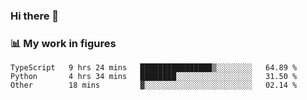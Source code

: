 ### Hi there 👋

### 📊 My work in figures

<!--START_SECTION:waka-->

```text
TypeScript   9 hrs 24 mins   ████████████████▒░░░░░░░░   64.89 %
Python       4 hrs 34 mins   ████████░░░░░░░░░░░░░░░░░   31.50 %
Other        18 mins         ▓░░░░░░░░░░░░░░░░░░░░░░░░   02.14 %
```

<!--END_SECTION:waka-->
